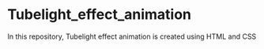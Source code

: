 # Tubelight_effect_animation
In this repository, Tubelight effect animation is created using HTML and CSS 
